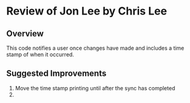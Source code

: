 # Review of Jon Lee by Chris Lee

 ## Overview

This code notifies a user once changes have made and includes a time stamp of when it occurred.

 ## Suggested Improvements

1. Move the time stamp printing until after the sync has completed
2.